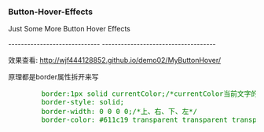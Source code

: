 ### Button-Hover-Effects
<p>Just Some More  Button Hover Effects</p>
-----------------------------
<style>
    .willGreen{
        color: green;
    }
</style>
------------------------------------
<p>效果查看: <a href="http://wjf444128852.github.io/demo02/MyButtonHover/index.html" target="_blank">http://wjf444128852.github.io/demo02/MyButtonHover/</a></p>
<div>
    <p>原理都是border属性拆开来写</p>
    <pre class="willGreen">
        border:1px solid currentColor;/*currentColor当前文字的颜色*/
        border-style: solid;
        border-width: 0 0 0 0;/*上、右、下、左*/
        border-color: #611c19 transparent transparent transparent;
    </pre>
</div>
